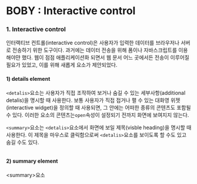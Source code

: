 # BOBY : Interactive control

### 1. Interactive control

인터랙티브 컨트롤\(interactive control\)은 사용자가 입력한 데이터를 브라우저나 서버로 전송하기 위한 도구이다. 과거에는 데이터 전송을 위해 폼이나 자바스크립트를 이용해야먄 했다. 웹이 점점 애플리케이션화 되면서 웹 문서 어느 곳에서든 전송이 이루어질 필요가 있었고, 이를 위해 새롭게 요소가 제안되었다.

#### 1\) details element

`<detalis>`요소는 사용자가 직접 조작하여 보거나 숨길 수 있는 세부사항\(additional detalis\)을 명시할 때 사용한다. 보통 사용자가 직접 접거나 펼 수 있는 대화영 위젯\(interactive widget\)을 정의할 때  사용되면, 그 안에는 어떠한 종류의 콘텐츠도 포함될 수 있다. 이러한 요소의 콘텐츠는`open`속성이 설정되기 전까지 화면에 보여지지 않는다.

`<summary>`요소는 `<detalis>`요소에서 화면에 보일 제목\(visble heading\)을 명시할 때 사용한다. 이 제목을 마우스로 클릭함으로써 `<detalis>`요소를 보이도록 할 수도 있고 숨길 수도 있다.

```text

```

#### 2\) summary element

&lt;summary&gt;요소





